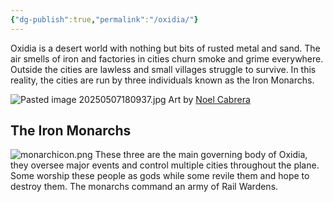 ```yaml
---
{"dg-publish":true,"permalink":"/oxidia/"}
---
```


Oxidia is a desert world with nothing but bits of rusted metal and sand. The air smells of iron and factories in cities churn smoke and grime everywhere. Outside the cities are lawless and small villages struggle to survive. In this reality, the cities are run by three individuals known as the Iron Monarchs.

![Pasted image 20250507180937.jpg](/img/user/Assets/Pasted%20image%2020250507180937.jpg)
Art by [Noel Cabrera](https://x.com/NoelOfficial89)

## The Iron Monarchs


![monarchicon.png](/img/user/Assets/monarchicon.png)
These three are the main governing body of Oxidia, they oversee major events and control multiple cities throughout the plane. Some worship these people as gods while some revile them and hope to destroy them. The monarchs command an army of Rail Wardens. 